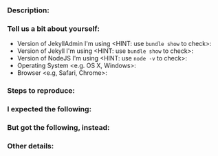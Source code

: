 <!-- JekyllAdmin Issue Ticket -->
<!-- To tackle bugs better, we recommend that you report one issue per ticket -->

### Description:
<!-- Describe in one or two sentences why you're opening this issue: -->


### Tell us a bit about yourself:
* Version of JekyllAdmin I'm using <HINT: use `bundle show` to check>:
* Version of Jekyll I'm using <HINT: use `bundle show` to check>:
* Version of NodeJS I'm using <HINT: use `node -v` to check>:
* Operating System <e.g. OS X, Windows>:
* Browser <e.g, Safari, Chrome>:

### Steps to reproduce:
<!-- List the steps someone else can take to reproduce the conditions you're reporting. -->


### I expected the following:
<!-- After you take those steps, what do you expect to happen? -->


### But got the following, instead:
<!-- After you take those steps, what actually happens, instead? -->


### Other details:
<!-- Anything else you think we should know? Do you have a screenshot? An animated GIF? Can you express the problem using emoji? -->
